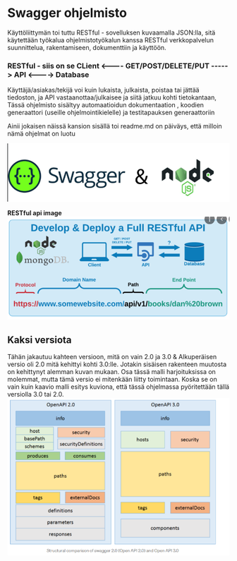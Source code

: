 <H1> Swagger ohjelmisto </H1>

Käyttöliittymän toi tuttu RESTful - sovelluksen kuvaamalla JSON:lla, 
sitä käytettään työkalua ohjelmistotyökalun kanssa RESTful verkkopalvelun suunnittelua, rakentamiseen, dokumenttiin ja käyttöön.

<h3> RESTful - siis on se CLient <---- GET/POST/DELETE/PUT -----> API <----> Database </h3>

Käyttäjä/asiakas/tekijä voi kuin lukaista, julkaista, poistaa tai jättää tiedoston, ja API vastaanottaa/julkaisee ja siitä jatkuu kohti tietokantaan,
Tässä ohjelmisto sisältyy automaatioidun dokumentaation , koodien generaattori (useille ohjelmointikielelle) ja testitapauksen generaattoriin

Ainii jokaisen näissä kansion sisällä toi readme.md on päiväys, että milloin nämä ohjelmat on luotu
  
![Alt text](SwaggerJS-1.PNG?raw=true "None")

<b>RESTful api image</b> <br>
![Alt text](Restful-1.PNG?raw=true "None")

  <h2>Kaksi versiota</h2>
 
  Tähän jakautuu kahteen versioon, mitä on vain 2.0 ja 3.0 & Alkuperäisen versio oli 2.0 mitä kehittyi kohti 3.0:lle. Jotakin sisäisen rakenteen muutosta on kehittynyt alemman kuvan mukaan. Osa tässä malli harjoituksissa on molemmat, mutta tämä versio ei mitenkään liitty toimintaan. Koska se on vain kuin kaavio malli esitys kuviona, että tässä ohjelmassa pyöritettään tällä versiolla 3.0 tai 2.0. 
![Alt text](swagger-versionsDiff.PNG?raw=true "None")
